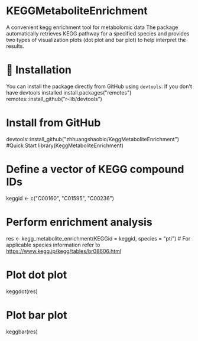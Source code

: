 # KEGGMetaboliteEnrichment
A convenient kegg enrichment tool for metabolomic data
The package automatically retrieves KEGG pathway for a specified species and provides two types of visualization plots (dot plot and bar plot) to help interpret the results.

# 🔧 Installation

You can install the package directly from GitHub using `devtools`:
If you don't have devtools installed
install.packages("remotes")
remotes::install_github("r-lib/devtools")

# Install from GitHub
devtools::install_github("zhhuangshaobio/KeggMetaboliteEnrichment")
#Quick Start
library(KeggMetaboliteEnrichment)

# Define a vector of KEGG compound IDs
keggid <- c("C00160", "C01595", "C00236")

# Perform enrichment analysis
res <- kegg_metabolite_enrichment(KEGGid = keggid, species = "pti")  # For applicable species information refer to https://www.kegg.jp/kegg/tables/br08606.html

# Plot dot plot
keggdot(res)

# Plot bar plot
keggbar(res)
